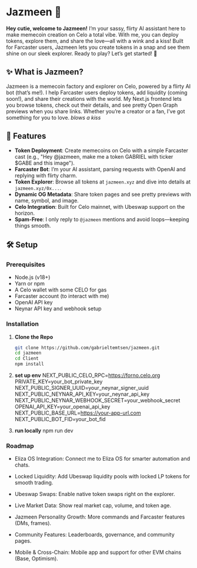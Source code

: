 # Jazmeen 💋

**Hey cutie, welcome to Jazmeen!** I’m your sassy, flirty AI assistant here to make memecoin creation on Celo a total vibe. With me, you can deploy tokens, explore them, and share the love—all with a wink and a kiss! Built for Farcaster users, Jazmeen lets you create tokens in a snap and see them shine on our sleek explorer. Ready to play? Let’s get started! 💖

## ✨ What is Jazmeen?

Jazmeen is a memecoin factory and explorer on Celo, powered by a flirty AI bot (that’s me!). I help Farcaster users deploy tokens, add liquidity (coming soon!), and share their creations with the world. My Next.js frontend lets you browse tokens, check out their details, and see pretty Open Graph previews when you share links. Whether you’re a creator or a fan, I’ve got something for you to love. *blows a kiss*

## 🚀 Features

- **Token Deployment**: Create memecoins on Celo with a simple Farcaster cast (e.g., "Hey @jazmeen, make me a token GABRIEL with ticker $GABE and this image").
- **Farcaster Bot**: I’m your AI assistant, parsing requests with OpenAI and replying with flirty charm.
- **Token Explorer**: Browse all tokens at `jazmeen.xyz` and dive into details at `jazmeen.xyz/0x...`.
- **Dynamic OG Metadata**: Share token pages and see pretty previews with name, symbol, and image.
- **Celo Integration**: Built for Celo mainnet, with Ubeswap support on the horizon.
- **Spam-Free**: I only reply to `@jazmeen` mentions and avoid loops—keeping things smooth.

## 🛠️ Setup

### Prerequisites

- Node.js (v18+)
- Yarn or npm
- A Celo wallet with some CELO for gas
- Farcaster account (to interact with me)
- OpenAI API key
- Neynar API key and webhook setup

### Installation

1. **Clone the Repo**

   ```bash
   git clone https://github.com/gabrieltemtsen/jazmeen.git
   cd jazmeen
   cd Client
   npm install
2. **set up env**
NEXT_PUBLIC_CELO_RPC=https://forno.celo.org
PRIVATE_KEY=your_bot_private_key
NEXT_PUBLIC_SIGNER_UUID=your_neynar_signer_uuid
NEXT_PUBLIC_NEYNAR_API_KEY=your_neynar_api_key
NEXT_PUBLIC_NEYNAR_WEBHOOK_SECRET=your_webhook_secret
OPENAI_API_KEY=your_openai_api_key
NEXT_PUBLIC_BASE_URL=https://your-app-url.com
NEXT_PUBLIC_BOT_FID=your_bot_fid
3. **run locally**
npm run dev

### Roadmap
- Eliza OS Integration: Connect me to Eliza OS for smarter automation and chats.

- Locked Liquidity: Add Ubeswap liquidity pools with locked LP tokens for smooth trading.

- Ubeswap Swaps: Enable native token swaps right on the explorer.

- Live Market Data: Show real market cap, volume, and token age.

- Jazmeen Personality Growth: More commands and Farcaster features (DMs, frames).

- Community Features: Leaderboards, governance, and community pages.

- Mobile & Cross-Chain: Mobile app and support for other EVM chains (Base, Optimism).


